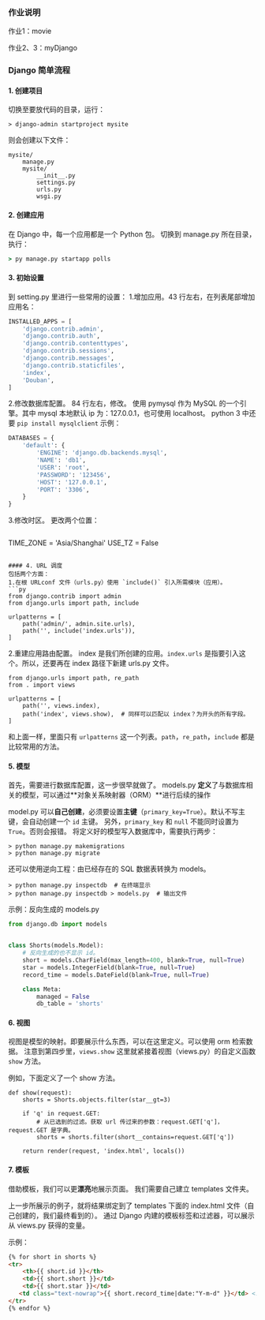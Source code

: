 ### 作业说明
作业1：movie

作业2、3：myDjango
### Django 简单流程
#### 1. 创建项目
切换至要放代码的目录，运行：
```
> django-admin startproject mysite
```
则会创建以下文件：

    mysite/
        manage.py
        mysite/
            __init__.py
            settings.py
            urls.py
            wsgi.py

#### 2. 创建应用
在 Django 中，每一个应用都是一个 Python 包。
切换到 manage.py 所在目录，执行：
```cmd
> py manage.py startapp polls
```
#### 3. 初始设置
到 setting.py 里进行一些常用的设置：
1.增加应用。43 行左右，在列表尾部增加应用名：
```py
INSTALLED_APPS = [
    'django.contrib.admin',
    'django.contrib.auth',
    'django.contrib.contenttypes',
    'django.contrib.sessions',
    'django.contrib.messages',
    'django.contrib.staticfiles',
    'index',
    'Douban',
]
```
2.修改数据库配置。
84 行左右，修改。
使用 pymysql 作为 MySQL 的一个引擎。其中 mysql 本地默认 ip 为：127.0.0.1，也可使用 localhost。
python 3 中还要 `pip install mysqlclient`
示例：
```py
DATABASES = {
    'default': {
        'ENGINE': 'django.db.backends.mysql',
        'NAME': 'db1',
        'USER': 'root',
        'PASSWORD': '123456',
        'HOST': '127.0.0.1',
        'PORT': '3306',
    }
}
```
3.修改时区。
更改两个位置：
```py
```
TIME_ZONE = 'Asia/Shanghai'
USE_TZ = False
```

#### 4. URL 调度
包括两个方面：
1.在根 URLconf 文件（urls.py）使用 `include()` 引入所需模块（应用）。
```py
from django.contrib import admin
from django.urls import path, include

urlpatterns = [
    path('admin/', admin.site.urls),
    path('', include('index.urls')),
]
```
2.重建应用路由配置。
index 是我们所创建的应用。`index.urls` 是指要引入这个。所以，还要再在 index 路径下新建 urls.py 文件。
```
from django.urls import path, re_path
from . import views

urlpatterns = [
    path('', views.index),
    path('index', views.show),  # 同样可以匹配以 index？为开头的所有字段。
]
```
和上面一样，里面只有 `urlpatterns` 这一个列表。`path`，`re_path`，`include` 都是比较常用的方法。

#### 5. 模型
首先，需要进行数据库配置，这一步很早就做了。
models.py **定义**了与数据库相关的模型，可以通过**对象关系映射器（ORM）**进行后续的操作
 
model.py 可以**自己创建**，必须要设置**主键**（`primary_key=True`）。默认不写主键，会自动创建一个 `id` 主键。
另外，`primary_key` 和 `null` 不能同时设置为 `True`。否则会报错。
将定义好的模型写入数据库中，需要执行两步：
```
> python manage.py makemigrations
> python manage.py migrate
```

还可以使用逆向工程：由已经存在的 SQL 数据表转换为 models。
```
> python manage.py inspectdb  # 在终端显示
> python manage.py inspectdb > models.py  # 输出文件
```
示例：反向生成的 models.py
```py
from django.db import models


class Shorts(models.Model):
    # 反向生成的也不显示 id。
    short = models.CharField(max_length=400, blank=True, null=True)
    star = models.IntegerField(blank=True, null=True)
    record_time = models.DateField(blank=True, null=True)

    class Meta:
        managed = False
        db_table = 'shorts'
```

#### 6. 视图
视图是模型的映射。即要展示什么东西，可以在这里定义。可以使用 orm 检索数据。
注意到第四步里，`views.show` 这里就紧接着视图（views.py）的自定义函数 `show` 方法。

例如，下面定义了一个 show 方法。
```
def show(request):
    shorts = Shorts.objects.filter(star__gt=3)

    if 'q' in request.GET:
        # 从已选到的过滤。获取 url 传过来的参数：request.GET['q']，request.GET 是字典。
        shorts = shorts.filter(short__contains=request.GET['q'])

    return render(request, 'index.html', locals())
```
#### 7. 模板
借助模板，我们可以更**漂亮**地展示页面。
我们需要自己建立 templates 文件夹。

上一步所展示的例子，就将结果绑定到了 templates 下面的 index.html 文件（自己创建的，我们最终看到的）。
通过 Django 内建的模板标签和过滤器，可以展示从 views.py 获得的变量。

示例：
```html
{% for short in shorts %}
<tr>
    <th>{{ short.id }}</th>
    <td>{{ short.short }}</td>
    <td>{{ short.star }}</td>
   <td class="text-nowrap">{{ short.record_time|date:"Y-m-d" }}</td> <!-- 格式化时间 -->
</tr>
{% endfor %}
```







